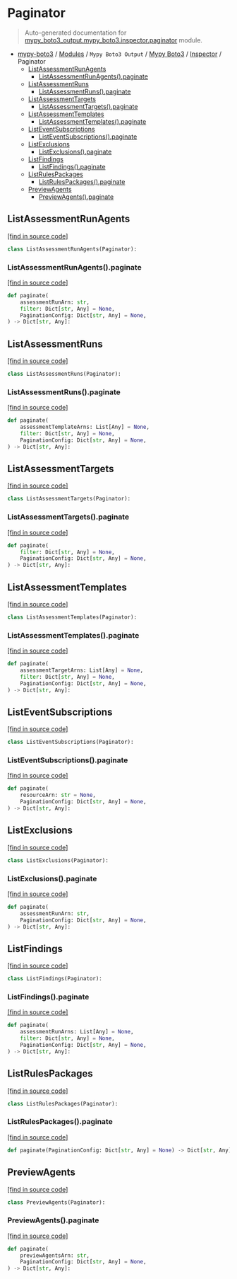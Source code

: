 # Paginator

> Auto-generated documentation for [mypy_boto3_output.mypy_boto3.inspector.paginator](https://github.com/vemel/mypy_boto3/blob/master/mypy_boto3_output/mypy_boto3/inspector/paginator.py) module.

- [mypy-boto3](../../../README.md#mypy_boto3) / [Modules](../../../MODULES.md#mypy-boto3-modules) / `Mypy Boto3 Output` / [Mypy Boto3](../index.md#mypy-boto3) / [Inspector](index.md#inspector) / Paginator
    - [ListAssessmentRunAgents](#listassessmentrunagents)
        - [ListAssessmentRunAgents().paginate](#listassessmentrunagentspaginate)
    - [ListAssessmentRuns](#listassessmentruns)
        - [ListAssessmentRuns().paginate](#listassessmentrunspaginate)
    - [ListAssessmentTargets](#listassessmenttargets)
        - [ListAssessmentTargets().paginate](#listassessmenttargetspaginate)
    - [ListAssessmentTemplates](#listassessmenttemplates)
        - [ListAssessmentTemplates().paginate](#listassessmenttemplatespaginate)
    - [ListEventSubscriptions](#listeventsubscriptions)
        - [ListEventSubscriptions().paginate](#listeventsubscriptionspaginate)
    - [ListExclusions](#listexclusions)
        - [ListExclusions().paginate](#listexclusionspaginate)
    - [ListFindings](#listfindings)
        - [ListFindings().paginate](#listfindingspaginate)
    - [ListRulesPackages](#listrulespackages)
        - [ListRulesPackages().paginate](#listrulespackagespaginate)
    - [PreviewAgents](#previewagents)
        - [PreviewAgents().paginate](#previewagentspaginate)

## ListAssessmentRunAgents

[[find in source code]](https://github.com/vemel/mypy_boto3/blob/master/mypy_boto3_output/mypy_boto3/inspector/paginator.py#L10)

```python
class ListAssessmentRunAgents(Paginator):
```

### ListAssessmentRunAgents().paginate

[[find in source code]](https://github.com/vemel/mypy_boto3/blob/master/mypy_boto3_output/mypy_boto3/inspector/paginator.py#L13)

```python
def paginate(
    assessmentRunArn: str,
    filter: Dict[str, Any] = None,
    PaginationConfig: Dict[str, Any] = None,
) -> Dict[str, Any]:
```

## ListAssessmentRuns

[[find in source code]](https://github.com/vemel/mypy_boto3/blob/master/mypy_boto3_output/mypy_boto3/inspector/paginator.py#L22)

```python
class ListAssessmentRuns(Paginator):
```

### ListAssessmentRuns().paginate

[[find in source code]](https://github.com/vemel/mypy_boto3/blob/master/mypy_boto3_output/mypy_boto3/inspector/paginator.py#L25)

```python
def paginate(
    assessmentTemplateArns: List[Any] = None,
    filter: Dict[str, Any] = None,
    PaginationConfig: Dict[str, Any] = None,
) -> Dict[str, Any]:
```

## ListAssessmentTargets

[[find in source code]](https://github.com/vemel/mypy_boto3/blob/master/mypy_boto3_output/mypy_boto3/inspector/paginator.py#L34)

```python
class ListAssessmentTargets(Paginator):
```

### ListAssessmentTargets().paginate

[[find in source code]](https://github.com/vemel/mypy_boto3/blob/master/mypy_boto3_output/mypy_boto3/inspector/paginator.py#L37)

```python
def paginate(
    filter: Dict[str, Any] = None,
    PaginationConfig: Dict[str, Any] = None,
) -> Dict[str, Any]:
```

## ListAssessmentTemplates

[[find in source code]](https://github.com/vemel/mypy_boto3/blob/master/mypy_boto3_output/mypy_boto3/inspector/paginator.py#L43)

```python
class ListAssessmentTemplates(Paginator):
```

### ListAssessmentTemplates().paginate

[[find in source code]](https://github.com/vemel/mypy_boto3/blob/master/mypy_boto3_output/mypy_boto3/inspector/paginator.py#L46)

```python
def paginate(
    assessmentTargetArns: List[Any] = None,
    filter: Dict[str, Any] = None,
    PaginationConfig: Dict[str, Any] = None,
) -> Dict[str, Any]:
```

## ListEventSubscriptions

[[find in source code]](https://github.com/vemel/mypy_boto3/blob/master/mypy_boto3_output/mypy_boto3/inspector/paginator.py#L55)

```python
class ListEventSubscriptions(Paginator):
```

### ListEventSubscriptions().paginate

[[find in source code]](https://github.com/vemel/mypy_boto3/blob/master/mypy_boto3_output/mypy_boto3/inspector/paginator.py#L58)

```python
def paginate(
    resourceArn: str = None,
    PaginationConfig: Dict[str, Any] = None,
) -> Dict[str, Any]:
```

## ListExclusions

[[find in source code]](https://github.com/vemel/mypy_boto3/blob/master/mypy_boto3_output/mypy_boto3/inspector/paginator.py#L64)

```python
class ListExclusions(Paginator):
```

### ListExclusions().paginate

[[find in source code]](https://github.com/vemel/mypy_boto3/blob/master/mypy_boto3_output/mypy_boto3/inspector/paginator.py#L67)

```python
def paginate(
    assessmentRunArn: str,
    PaginationConfig: Dict[str, Any] = None,
) -> Dict[str, Any]:
```

## ListFindings

[[find in source code]](https://github.com/vemel/mypy_boto3/blob/master/mypy_boto3_output/mypy_boto3/inspector/paginator.py#L73)

```python
class ListFindings(Paginator):
```

### ListFindings().paginate

[[find in source code]](https://github.com/vemel/mypy_boto3/blob/master/mypy_boto3_output/mypy_boto3/inspector/paginator.py#L76)

```python
def paginate(
    assessmentRunArns: List[Any] = None,
    filter: Dict[str, Any] = None,
    PaginationConfig: Dict[str, Any] = None,
) -> Dict[str, Any]:
```

## ListRulesPackages

[[find in source code]](https://github.com/vemel/mypy_boto3/blob/master/mypy_boto3_output/mypy_boto3/inspector/paginator.py#L85)

```python
class ListRulesPackages(Paginator):
```

### ListRulesPackages().paginate

[[find in source code]](https://github.com/vemel/mypy_boto3/blob/master/mypy_boto3_output/mypy_boto3/inspector/paginator.py#L88)

```python
def paginate(PaginationConfig: Dict[str, Any] = None) -> Dict[str, Any]:
```

## PreviewAgents

[[find in source code]](https://github.com/vemel/mypy_boto3/blob/master/mypy_boto3_output/mypy_boto3/inspector/paginator.py#L92)

```python
class PreviewAgents(Paginator):
```

### PreviewAgents().paginate

[[find in source code]](https://github.com/vemel/mypy_boto3/blob/master/mypy_boto3_output/mypy_boto3/inspector/paginator.py#L95)

```python
def paginate(
    previewAgentsArn: str,
    PaginationConfig: Dict[str, Any] = None,
) -> Dict[str, Any]:
```
